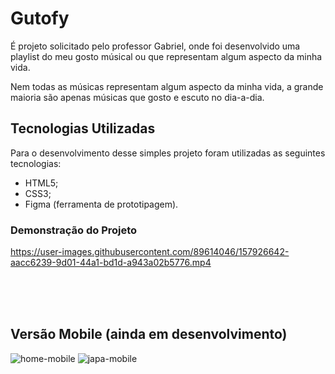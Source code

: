 # Gutofy
É projeto solicitado pelo professor Gabriel, onde foi desenvolvido uma playlist do meu gosto músical ou 
que representam algum aspecto da minha vida.

Nem todas as músicas representam algum aspecto da minha vida, a grande maioria são apenas músicas que gosto e escuto no dia-a-dia.

##  Tecnologias Utilizadas
Para o desenvolvimento desse simples projeto foram utilizadas as seguintes tecnologias:

- HTML5;<br>
- CSS3;<br>
- Figma (ferramenta de prototipagem).<br>

### Demonstração do Projeto




https://user-images.githubusercontent.com/89614046/157926642-aacc6239-9d01-44a1-bd1d-a943a02b5776.mp4 

<br><br><br>


## Versão Mobile (ainda em desenvolvimento)<br>
![home-mobile](https://user-images.githubusercontent.com/89614046/157928409-53aafa93-6474-4452-ad95-16796e933fd9.png)
![japa-mobile](https://user-images.githubusercontent.com/89614046/157929354-cb8a8421-d2a2-40c3-a37d-726e32e8efb5.png)
